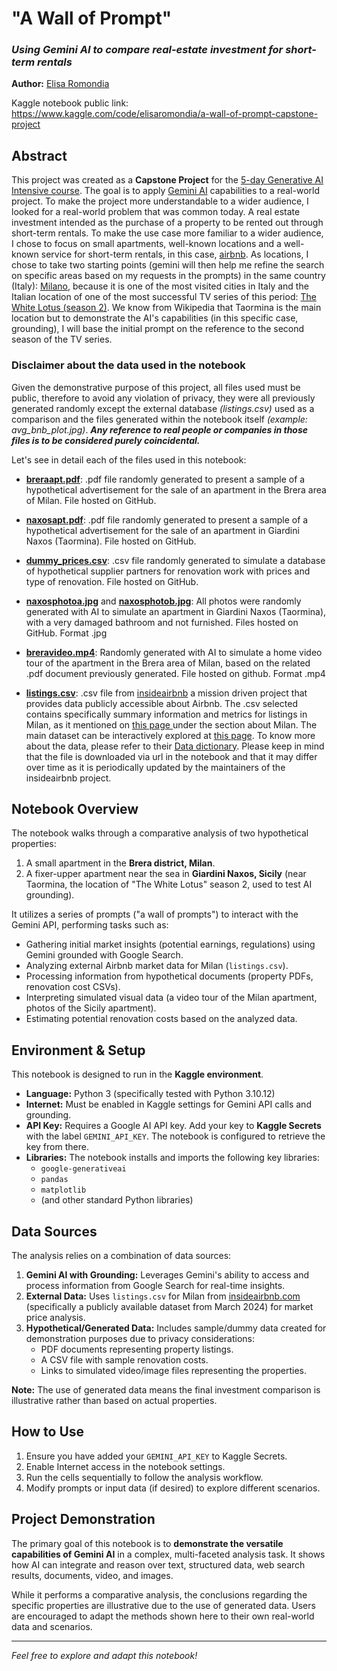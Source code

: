 # "A Wall of Prompt"
### _Using Gemini AI to compare real-estate investment for short-term rentals_
**Author:** [Elisa Romondia](https://elisaromondia.it)

Kaggle notebook public link: https://www.kaggle.com/code/elisaromondia/a-wall-of-prompt-capstone-project

## Abstract
This project was created as a **Capstone Project** for the [5-day Generative AI Intensive course](https://rsvp.withgoogle.com/events/google-generative-ai-intensive). The goal is to apply [Gemini AI](https://gemini.google.com/) capabilities to a real-world project. To make the project more understandable to a wider audience, I looked for a real-world problem that was common today. A real estate investment intended as the purchase of a property to be rented out through short-term rentals. To make the use case more familiar to a wider audience, I chose to focus on small apartments, well-known locations and a well-known service for short-term rentals, in this case, [airbnb](https://www.airbnb.com/). As locations, I chose to take two starting points (gemini will then help me refine the search on specific areas based on my requests in the prompts) in the same country (Italy): [Milano](https://en.wikipedia.org/wiki/Milan), because it is one of the most visited cities in Italy and the Italian location of one of the most successful TV series of this period: [The White Lotus (season 2)](https://en.wikipedia.org/wiki/The_White_Lotus_season_2). We know from Wikipedia that Taormina is the main location but to demonstrate the AI's capabilities (in this specific case, grounding), I will base the initial prompt on the reference to the second season of the TV series.

### Disclaimer about the data used in the notebook
Given the demonstrative purpose of this project, all files used must be public, therefore to avoid any violation of privacy, they were all previously generated randomly except the external database _(listings.csv)_ used as a comparison and the files generated within the notebook itself _(example: avg_bnb_plot.jpg)_. _**Any reference to real people or companies in those files is to be considered purely coincidental.**_

Let's see in detail each of the files used in this notebook:

* **[breraapt.pdf](https://github.com/elicatinthebox/geminicapexp/blob/main/documents/breraapt.pdf)**: .pdf file randomly generated to present a sample of a hypothetical advertisement for the sale of an apartment in the Brera area of ​​Milan. File hosted on GitHub.
* **[naxosapt.pdf](https://github.com/elicatinthebox/geminicapexp/blob/main/documents/naxosapt.pdf)**: .pdf file randomly generated to present a sample of a hypothetical advertisement for the sale of an apartment in Giardini Naxos (Taormina). File hosted on GitHub.
* **[dummy_prices.csv](https://github.com/elicatinthebox/geminicapexp/blob/main/documents/dummy_prices.csv)**: .csv file randomly generated to simulate a database of hypothetical supplier partners for renovation work with prices and type of renovation. File hosted on GitHub.
* **[naxosphotoa.jpg](https://github.com/elicatinthebox/geminicapexp/blob/main/photos/naxosphotoa.jpg)** and **[naxosphotob.jpg](https://github.com/elicatinthebox/geminicapexp/blob/main/photos/naxosphotob.jpg)**: All photos were randomly generated with AI to simulate an apartment in Giardini Naxos (Taormina), with a very damaged bathroom and not furnished. Files hosted on GitHub. Format .jpg
* **[breravideo.mp4](https://github.com/elicatinthebox/geminicapexp/blob/main/videos/breravideo.mp4)**: Randomly generated with AI to simulate a home video tour of the apartment in the Brera area of ​​Milan, based on the related .pdf document previously generated. File hosted on github. Format .mp4




* **[listings.csv](https://data.insideairbnb.com/italy/lombardy/milan/2025-03-13/visualisations/listings.csv)**: .csv file from [insideairbnb](https://insideairbnb.com/) a mission driven project that provides data publicly accessible about Airbnb. The .csv selected contains specifically summary information and metrics for listings in Milan, as it mentioned on [this page ](https://insideairbnb.com/get-the-data/)under the section about Milan. The main dataset can be interactively explored at [this page](https://insideairbnb.com/milan/). To know more about the data, please refer to their [Data dictionary](https://docs.google.com/spreadsheets/d/1iWCNJcSutYqpULSQHlNyGInUvHg2BoUGoNRIGa6Szc4/edit?gid=1322284596#gid=1322284596). Please keep in mind that the file is downloaded via url in the notebook and that it may differ over time as it is periodically updated by the maintainers of the insideairbnb project.

## Notebook Overview

The notebook walks through a comparative analysis of two hypothetical properties:

1.  A small apartment in the **Brera district, Milan**.
2.  A fixer-upper apartment near the sea in **Giardini Naxos, Sicily** (near Taormina, the location of "The White Lotus" season 2, used to test AI grounding).

It utilizes a series of prompts ("a wall of prompts") to interact with the Gemini API, performing tasks such as:

* Gathering initial market insights (potential earnings, regulations) using Gemini grounded with Google Search.
* Analyzing external Airbnb market data for Milan (`listings.csv`).
* Processing information from hypothetical documents (property PDFs, renovation cost CSVs).
* Interpreting simulated visual data (a video tour of the Milan apartment, photos of the Sicily apartment).
* Estimating potential renovation costs based on the analyzed data.

## Environment & Setup

This notebook is designed to run in the **Kaggle environment**.

* **Language:** Python 3 (specifically tested with Python 3.10.12)
* **Internet:** Must be enabled in Kaggle settings for Gemini API calls and grounding.
* **API Key:** Requires a Google AI API key. Add your key to **Kaggle Secrets** with the label `GEMINI_API_KEY`. The notebook is configured to retrieve the key from there.
* **Libraries:** The notebook installs and imports the following key libraries:
    * `google-generativeai`
    * `pandas`
    * `matplotlib`
    * (and other standard Python libraries)

## Data Sources

The analysis relies on a combination of data sources:

1.  **Gemini AI with Grounding:** Leverages Gemini's ability to access and process information from Google Search for real-time insights.
2.  **External Data:** Uses `listings.csv` for Milan from [insideairbnb.com](http://insideairbnb.com/) (specifically a publicly available dataset from March 2024) for market price analysis.
3.  **Hypothetical/Generated Data:** Includes sample/dummy data created for demonstration purposes due to privacy considerations:
    * PDF documents representing property listings.
    * A CSV file with sample renovation costs.
    * Links to simulated video/image files representing the properties.

**Note:** The use of generated data means the final investment comparison is illustrative rather than based on actual properties.

## How to Use

1.  Ensure you have added your `GEMINI_API_KEY` to Kaggle Secrets.
2.  Enable Internet access in the notebook settings.
3.  Run the cells sequentially to follow the analysis workflow.
4.  Modify prompts or input data (if desired) to explore different scenarios.

## Project Demonstration

The primary goal of this notebook is to **demonstrate the versatile capabilities of Gemini AI** in a complex, multi-faceted analysis task. It shows how AI can integrate and reason over text, structured data, web search results, documents, video, and images.

While it performs a comparative analysis, the conclusions regarding the specific properties are illustrative due to the use of generated data. Users are encouraged to adapt the methods shown here to their own real-world data and scenarios.

---

*Feel free to explore and adapt this notebook!*
